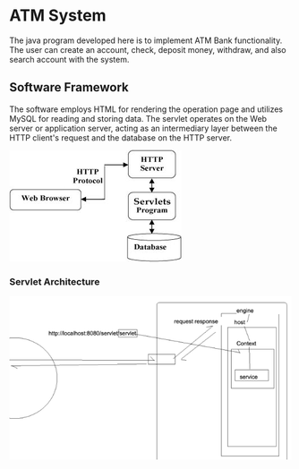 # ATM System
The java program developed here is to implement ATM Bank functionality. The user can create an account, check,  deposit money, withdraw, and also search account with the system.


## Software Framework
The software employs HTML for rendering the operation page and utilizes MySQL for reading and storing data. 
The servlet operates on the Web server or application server, acting as an intermediary layer between the HTTP client's request and the database on the HTTP server.

![image_name](https://github.com/WendyJ22/ATM_System/blob/main/README/Framework.jpeg)

### Servlet Architecture

![image_name](https://github.com/WendyJ22/ATM_System/blob/main/README/Servlet.png)




